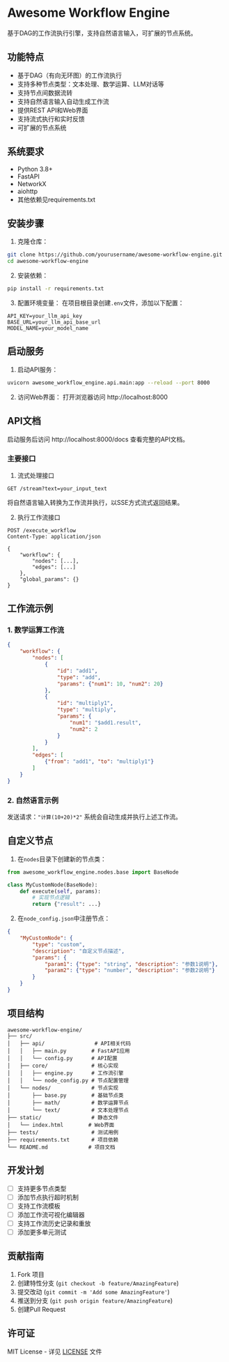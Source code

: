 # Awesome Workflow Engine

基于DAG的工作流执行引擎，支持自然语言输入，可扩展的节点系统。

## 功能特点

- 基于DAG（有向无环图）的工作流执行
- 支持多种节点类型：文本处理、数学运算、LLM对话等
- 支持节点间数据流转
- 支持自然语言输入自动生成工作流
- 提供REST API和Web界面
- 支持流式执行和实时反馈
- 可扩展的节点系统

## 系统要求

- Python 3.8+
- FastAPI
- NetworkX
- aiohttp
- 其他依赖见requirements.txt

## 安装步骤

1. 克隆仓库：
```bash
git clone https://github.com/yourusername/awesome-workflow-engine.git
cd awesome-workflow-engine
```

2. 安装依赖：
```bash
pip install -r requirements.txt
```

3. 配置环境变量：
在项目根目录创建`.env`文件，添加以下配置：
```env
API_KEY=your_llm_api_key
BASE_URL=your_llm_api_base_url
MODEL_NAME=your_model_name
```

## 启动服务

1. 启动API服务：
```bash
uvicorn awesome_workflow_engine.api.main:app --reload --port 8000
```

2. 访问Web界面：
打开浏览器访问 http://localhost:8000

## API文档

启动服务后访问 http://localhost:8000/docs 查看完整的API文档。

### 主要接口

1. 流式处理接口
```http
GET /stream?text=your_input_text
```
将自然语言输入转换为工作流并执行，以SSE方式流式返回结果。

2. 执行工作流接口
```http
POST /execute_workflow
Content-Type: application/json

{
    "workflow": {
        "nodes": [...],
        "edges": [...]
    },
    "global_params": {}
}
```

## 工作流示例

### 1. 数学运算工作流
```json
{
    "workflow": {
        "nodes": [
            {
                "id": "add1",
                "type": "add",
                "params": {"num1": 10, "num2": 20}
            },
            {
                "id": "multiply1",
                "type": "multiply",
                "params": {
                    "num1": "$add1.result",
                    "num2": 2
                }
            }
        ],
        "edges": [
            {"from": "add1", "to": "multiply1"}
        ]
    }
}
```

### 2. 自然语言示例
发送请求：`"计算(10+20)*2"`
系统会自动生成并执行上述工作流。

## 自定义节点

1. 在`nodes`目录下创建新的节点类：
```python
from awesome_workflow_engine.nodes.base import BaseNode

class MyCustomNode(BaseNode):
    def execute(self, params):
        # 实现节点逻辑
        return {"result": ...}
```

2. 在`node_config.json`中注册节点：
```json
{
    "MyCustomNode": {
        "type": "custom",
        "description": "自定义节点描述",
        "params": {
            "param1": {"type": "string", "description": "参数1说明"},
            "param2": {"type": "number", "description": "参数2说明"}
        }
    }
}
```

## 项目结构

```
awesome-workflow-engine/
├── src/
│   ├── api/                # API相关代码
│   │   ├── main.py        # FastAPI应用
│   │   └── config.py      # API配置
│   ├── core/              # 核心实现
│   │   ├── engine.py      # 工作流引擎
│   │   └── node_config.py # 节点配置管理
│   └── nodes/             # 节点实现
│       ├── base.py        # 基础节点类
│       ├── math/          # 数学运算节点
│       └── text/          # 文本处理节点
├── static/                # 静态文件
│   └── index.html        # Web界面
├── tests/                 # 测试用例
├── requirements.txt       # 项目依赖
└── README.md             # 项目文档
```

## 开发计划

- [ ] 支持更多节点类型
- [ ] 添加节点执行超时机制
- [ ] 支持工作流模板
- [ ] 添加工作流可视化编辑器
- [ ] 支持工作流历史记录和重放
- [ ] 添加更多单元测试

## 贡献指南

1. Fork 项目
2. 创建特性分支 (`git checkout -b feature/AmazingFeature`)
3. 提交改动 (`git commit -m 'Add some AmazingFeature'`)
4. 推送到分支 (`git push origin feature/AmazingFeature`)
5. 创建Pull Request

## 许可证

MIT License - 详见 [LICENSE](LICENSE) 文件
